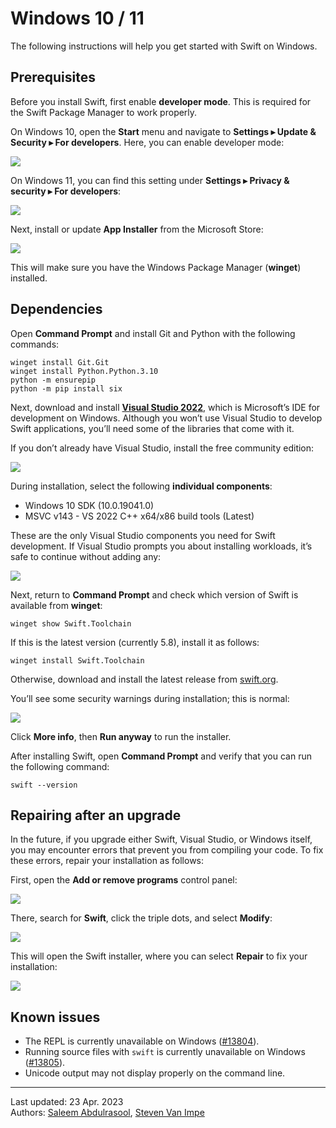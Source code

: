 # Windows 10 / 11

The following instructions will help you get started with Swift on Windows.

## Prerequisites

Before you install Swift, first enable **developer mode**. This is required for the Swift Package Manager to work properly.

On Windows 10, open the **Start** menu and navigate to **Settings ▸ Update & Security ▸ For developers**. Here, you can enable developer mode:

![](developer-mode-10.png)

On Windows 11, you can find this setting under **Settings ▸ Privacy & security ▸ For developers**:

![](developer-mode-11.png)

Next, install or update **App Installer** from the Microsoft Store:

![](app-installer.png)

This will make sure you have the Windows Package Manager (**winget**) installed.

## Dependencies

Open **Command Prompt** and install Git and Python with the following commands:

```
winget install Git.Git
winget install Python.Python.3.10
python -m ensurepip
python -m pip install six
```

Next, download and install [**Visual Studio 2022**](https://visualstudio.microsoft.com), which is Microsoft’s IDE for development on Windows. Although you won’t use Visual Studio to develop Swift applications, you’ll need some of the libraries that come with it.

If you don’t already have Visual Studio, install the free community edition:

![](visual-studio.png)

During installation, select the following **individual components**:

- Windows 10 SDK (10.0.19041.0)
- MSVC v143 - VS 2022 C++ x64/x86 build tools (Latest)

These are the only Visual Studio components you need for Swift development. If Visual Studio prompts you about installing workloads, it’s safe to continue without adding any:

![](visual-studio-workloads.png)

Next, return to **Command Prompt** and check which version of Swift is available from **winget**:

```
winget show Swift.Toolchain
```

If this is the latest version (currently 5.8), install it as follows:

```
winget install Swift.Toolchain
```

Otherwise, download and install the latest release from [swift.org](https://swift.org/download/#releases).

You’ll see some security warnings during installation; this is normal:

![](security-warning.png)

Click **More info**, then **Run anyway** to run the installer.

After installing Swift, open **Command Prompt** and verify that you can run the following command:

```
swift --version
```

## Repairing after an upgrade

In the future, if you upgrade either Swift, Visual Studio, or Windows itself, you may encounter errors that prevent you from compiling your code. To fix these errors, repair your installation as follows:

First, open the **Add or remove programs** control panel:

![](repair1.png)

There, search for **Swift**, click the triple dots, and select **Modify**:

![](repair2.png)

This will open the Swift installer, where you can select **Repair** to fix your installation:

![](repair3.png)

## Known issues

- The REPL is currently unavailable on Windows ([#13804](https://bugs.swift.org/browse/SR-13804)).
- Running source files with `swift` is currently unavailable on Windows ([#13805](https://bugs.swift.org/browse/SR-13805)).
- Unicode output may not display properly on the command line.

---

Last updated: 23 Apr. 2023 \
Authors: [Saleem Abdulrasool](https://github.com/compnerd), [Steven Van Impe](https://github.com/svanimpe)

